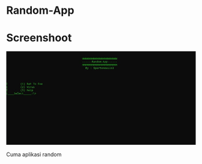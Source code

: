 # Random-App

# Screenshoot

![image alt](https://github.com/iqbalekositi/Random-App/blob/9fbda7108a91b6996fbf2fe01d46d782c500a311/Screenshoot.jpg)

Cuma aplikasi random
